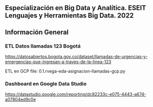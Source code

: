 Especialización en Big Data y Analítica.
ESEIT
Lenguajes y Herramientas Big Data. 2022
------------------------------------------------------------------------------------------------------------------------

## Información General


### ETL Datos llamadas 123 Bogotá 
https://datosabiertos.bogota.gov.co/dataset/llamadas-de-urgencias-y-emergencias-que-ingresan-a-traves-de-la-linea-123

ETL en GCP
file: 0.1.rvega-eda-asignacion-llamadas-gcp.py


### Dashboard en Google Data Studio
https://datastudio.google.com/reporting/dc82233c-e075-4443-a674-a07804ed9c0e

